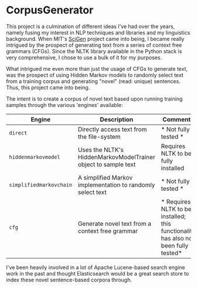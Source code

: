 # CorpusGenerator

This project is a culmination of different ideas I've had over the years, namely fusing my interest in NLP techniques and libraries and my linguistics background. When MIT's [SciGen](https://pdos.csail.mit.edu/archive/scigen/) project came into being, I became really intrigued by the prospect of generating text from a series of context free grammars (CFGs). Since the NLTK library available in the Python stack is very comprehensive, I chose to use a bulk of it for my purposes.

What intrigued me even more than just the usage of CFGs to generate text, was the prospect of using Hidden Markov models to randomly select text from a training corpus and generating "novel" (read: unique) sentences. Thus, this project came into being.

The intent is to create a corpus of novel text based upon running training samples through the various 'engines' available:

| Engine | Description | Comments |
|--------|-------------|----------|
| `direct`| Directly access text from the file-system | * Not fully tested * |
| `hiddenmarkovmodel` | Uses the NLTK's HiddenMarkovModelTrainer object to sample text | Requires NLTK to be fully installed |
| `simplifiedmarkovchain` | A simplified Markov implementation to randomly select text | * Not fully tested * |
| `cfg`  | Generate novel text from a context free grammar | * Requires NLTK to be installed; this functionality has also not been fully tested*|


I've been heavily involved in a lot of Apache Lucene-based search engine work in the past and thought Elasticsearch would be a great search store to index these novel sentence-based corpora through.
